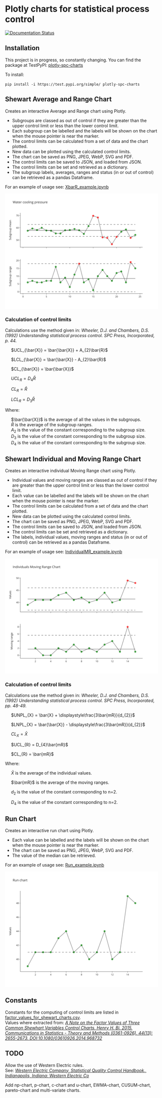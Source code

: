 # Plotly charts for statistical process control

[![Documentation Status](https://readthedocs.org/projects/plotly-spc-charts/badge/?version=latest)](https://plotly-spc-charts.readthedocs.io/en/latest/?badge=latest)

## Installation
This project is in progress, so constantly changing. You can find the package at TestPyPI:
[plotly-spc-charts](https://test.pypi.org/project/plotly-spc-charts)

To install:

`pip install -i https://test.pypi.org/simple/ plotly-spc-charts`

## Shewart Average and Range Chart
Creates an interactive Average and Range chart using Plotly.  
* Subgroups are classed as out of control if they are greater than the upper control limit or less than the lower control limit.  
* Each subgroup can be labelled and the labels will be shown on the chart when the mouse pointer is near the marker.  
* The control limits can be calculated from a set of data and the chart plotted.  
* New data can be plotted using the calculated control limits.  
* The chart can be saved as PNG, JPEG, WebP, SVG and PDF.  
* The control limits can be saved to JSON, and  loaded from JSON.  
* The control limits can be set and retrieved as a dictionary.  
* The subgroup labels, averages, ranges and status (in or out of control) can be retrieved as a pandas Dataframe.

For an example of usage see: [XbarR_example.ipynb](https://github.com/joolian/plotly_spc_charts/blob/main/examples/XbarR/XbarR_example.ipynb)

![XbarR_chart.svg](https://github.com/joolian/plotly_spc_charts/blob/main/docs/images/XbarR.svg)


### Calculation of control limits
Calculations use the method given in: <em>Wheeler, D.J. and Chambers, D.S. (1992) Understanding statistical process control. SPC Press, Incorporated, p. 44.</em>  

&nbsp;&nbsp;&nbsp;&nbsp; $UCL_{\bar{X}} = \bar{\bar{X}} + A_{2}\bar{R}$  
  
&nbsp;&nbsp;&nbsp;&nbsp; $LCL_{\bar{X}} = \bar{\bar{X}} - A_{2}\bar{R}$  

&nbsp;&nbsp;&nbsp;&nbsp; $CL_{\bar{X}} = \bar{\bar{X}}$
  
&nbsp;&nbsp;&nbsp;&nbsp; $UCL_{R} = D_{4}\bar{R}$  
  
&nbsp;&nbsp;&nbsp;&nbsp; $CL_{R} = \bar{R}$  
  
&nbsp;&nbsp;&nbsp;&nbsp; $LCL_{R} = D_{3}\bar{R}$

Where:

&nbsp;&nbsp;&nbsp;&nbsp; $\bar{\bar{X}}$ is the average of all the values in the subgroups.  
&nbsp;&nbsp;&nbsp;&nbsp; $\bar{R}$ is the average of the subgroup ranges.  
&nbsp;&nbsp;&nbsp;&nbsp; $A_{2}$ is the value of the constant corresponding to the subgroup size.  
&nbsp;&nbsp;&nbsp;&nbsp; $D_{3}$ is the value of the constant corresponding to the subgroup size.  
&nbsp;&nbsp;&nbsp;&nbsp; $D_{4}$ is the value of the constant corresponding to the subgroup size.

## Shewart Individual and Moving Range Chart
Creates an interactive individual Moving Range chart using Plotly.  
* Individual values and moving ranges are classed as out of control if they are greater than the upper control limit or less than the lower control limit.  
* Each value can be labelled and the labels will be shown on the chart when the mouse pointer is near the marker.  
* The control limits can be calculated from a set of data and the chart plotted.  
* New data can be plotted using the calculated control limits.  
* The chart can be saved as PNG, JPEG, WebP, SVG and PDF.  
* The control limits can be saved to JSON, and  loaded from JSON.  
* The control limits can be set and retrieved as a dictionary.  
* The labels, individual values, moving ranges and status (in or out of control) can be retrieved as a pandas Dataframe.

For an example of usage see: [IndividualMR_example.ipynb](https://github.com/joolian/plotly_spc_charts/blob/main/examples/IndividualMR/IndividualMR_example.ipynb)

![chart_image.png](https://github.com/joolian/plotly_spc_charts/blob/main/docs/images/IndividualMR.svg)

### Calculation of control limits
Calculations use the method given in: <em>Wheeler, D.J. and Chambers, D.S. (1992) Understanding statistical process control. SPC Press, Incorporated, pp. 48-49.</em>  

&nbsp;&nbsp;&nbsp;&nbsp; $UNPL_{X} = \bar{X} + \displaystyle\frac{3\bar{mR}}{d_{2}}$

&nbsp;&nbsp;&nbsp;&nbsp; $LNPL_{X} = \bar{\bar{X}} - \displaystyle\frac{3\bar{mR}}{d_{2}}$

&nbsp;&nbsp;&nbsp;&nbsp; $CL_{X} = \bar{X}$

&nbsp;&nbsp;&nbsp;&nbsp; $UCL_{R} = D_{4}\bar{mR}$  

&nbsp;&nbsp;&nbsp;&nbsp; $CL_{R} = \bar{mR}$  

Where:  

&nbsp;&nbsp;&nbsp;&nbsp; $\bar{X}$ is the average of the individual values.

&nbsp;&nbsp;&nbsp;&nbsp; $\bar{mR}$ is the average of the moving ranges. 

&nbsp;&nbsp;&nbsp;&nbsp; $d_{2}$ is the value of the constant corresponding to n=2.  

&nbsp;&nbsp;&nbsp;&nbsp; $D_{4}$ is the value of the constant corresponding to n=2.  

 ## Run Chart
Creates an interactive run chart using Plotly.  
* Each value can be labelled and the labels will be shown on the chart when the mouse pointer is near the marker.  
* The chart can be saved as PNG, JPEG, WebP, SVG and PDF.  
* The value of the median can be retrieved.  

For an example of usage see: [Run_example.ipynb](https://github.com/joolian/plotly_spc_charts/blob/main/examples/Run/Run_example.ipynb)  

![chart_image.svg](https://github.com/joolian/plotly_spc_charts/blob/main/docs/images/Run.svg)

## Constants
Constants for the computing of control limits are listed in [factor_values_for_shewart_charts.csv](https://github.com/joolian/plotly_spc_charts/blob/main/spc_charts/factor_values_for_shewart_charts.csv).  
Values where extracted from: 
<em>[A Note on the Factor Values of Three Common Shewhart Variables Control Charts. Henry H. Bi. 2015. Communications in Statistics - Theory and Methods (0361-0926). 44(13): 2655-2673. DOI:10.1080/03610926.2014.968732](https://www.researchgate.net/publication/275236350_A_Note_on_the_Factor_Values_of_Three_Common_Shewhart_Variables_Control_Charts_Henry_H_Bi_2015_Communications_in_Statistics_-_Theory_and_Methods_0361-0926_4413_2655-2673_httpdxdoiorg1010800361092620149)</em>

## TODO
Allow the use of Western Electric rules.  
See: <em>[ Western Electric Company, Statistical Quality Control Handbook., Indianapolis, Indiana: Western Electric Co](https://www.westernelectric.com/library#technical)</em>

Add np-chart, p-chart, c-chart and u-chart, EWMA-chart, CUSUM-chart, pareto-chart and multi-variate charts.
